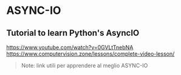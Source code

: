 # ASYNC-IO
## Tutorial to learn Python's AsyncIO
https://www.youtube.com/watch?v=0GVLtTnebNA
https://www.computervision.zone/lessons/complete-video-lesson/
> Note: link utili per apprendere al meglio ASYNC-IO


